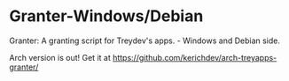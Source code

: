 # Granter-Windows/Debian
Granter: A granting script for Treydev's apps. - Windows and Debian side.

Arch version is out! Get it at https://github.com/kerichdev/arch-treyapps-granter/
